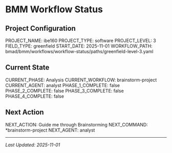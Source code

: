 # BMM Workflow Status

## Project Configuration

PROJECT_NAME: ibe160
PROJECT_TYPE: software
PROJECT_LEVEL: 3
FIELD_TYPE: greenfield
START_DATE: 2025-11-01
WORKFLOW_PATH: bmad/bmm/workflows/workflow-status/paths/greenfield-level-3.yaml

## Current State

CURRENT_PHASE: Analysis
CURRENT_WORKFLOW: brainstorm-project
CURRENT_AGENT: analyst
PHASE_1_COMPLETE: false
PHASE_2_COMPLETE: false
PHASE_3_COMPLETE: false
PHASE_4_COMPLETE: false

## Next Action

NEXT_ACTION: Guide me through Brainstorming
NEXT_COMMAND: *brainstorm-project
NEXT_AGENT: analyst

---

_Last Updated: 2025-11-01_